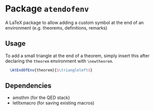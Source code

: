 # Package `atendofenv`

A LaTeX package to allow adding a custom symbol at the end of an environment
(e.g. theorems, definitions, remarks)

## Usage

To add a small triangle at the end of a theorem, simply insert this after
declaring the `theorem` environment with `\newtheorem`.

```tex
  \AtEndOfEnv{theorem}{$\triangleleft$}
```

## Dependencies
- amsthm (for the QED stack)
- letltxmacro (for saving existing macros)

